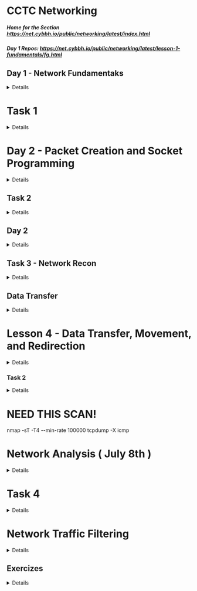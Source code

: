 # CCTC Networking
##### Home for the Section https://net.cybbh.io/public/networking/latest/index.html
##### Day 1 Repos: https://net.cybbh.io/public/networking/latest/lesson-1-fundamentals/fg.html
## Day 1 - Network Fundamentaks
<details>
    ssh student@10.50.37.90 -X
	tmerminator
#### JOHA-M-005

#### Basics
#####
    
    bits -> 0 / 1, on or off
    byte -> 8 bits -> 0 -> 255

#### Base n formats
    Base 2 (Binary) -> 0 - 1 
    Base 10 (Decimal) -> 0 - 9
    Base 16 (Hexidecimal) -> 0 - F  

### OSI Model Brief Overview
<details>
    
    7 -> Application
        Use Transport Layer, build off of Transport Layer
    6 -> Presenetation
        Use Transport Layer, build off of Transport Layer
    5 -> Session:
        Use Transport Layer, build off of Transport Layer
    4 -> Transport:
        Handling Data, TCP handshake, UDP 
    3 -> Network:
        Tying networks together
    2 -> Data Link: 
        Modem, physical to logical, arp and vlan info such as trunking, how info gets from one device to another
    1 -> Physical
</details>
### Important Standards
    Organizations such as IANA, IETF, IEEE, set standards that should be used universally
    RFCs give write ups on the standards, to look at the source, look at the RFC

### OSI Indepth Overview
#### Layer 1: Physical Layer
    Hardwork layer, Encoding, Data transmisision and Physical Network Design
#### Layer 2: Data Link (Has 2 Layers)
##### 1) MAC (Meda Access Control)
    MAC Address
##### 2) LLC (Logical Link Control)
    Manages communications between devices
##### Ethernet Header
    Dest MAC | Source MAC | Ethertype
    6 Bytes  | 6 Bytes    | 2 Bytes
                            Ether Types:
                                0x0800 IPv4
                                0x0806 ARP
                                0x86DD IPv6
                                0x8100 Vlan Tag
    VLAN: Creates a virtual LAN using the ethernet header

    On a local network, all that is required is an ARP Header to route packets 
    
![image](https://github.com/HassettJM2002/Network-Fundamentals/assets/134302854/74ece6fd-ceda-48b6-8fe7-9df4dffca261)
    Byte offset, use the Offset Size, then add the 0 1 2 3

#### Layer 3: Network
##### IPv4
    Most common protocols are
        IPv4
        IPv6
    Headers for IPv4
![image](https://github.com/HassettJM2002/Network-Fundamentals/assets/134302854/f6790ed4-db2f-48c9-a1f3-71a8afc75fd3)

    Bit Shift, depends on where you start in the bit, 1 will not always be 1
    - Fragmentation: If there packets are too big, it will fragment
        The first will have an offset of 0 with more fragement turned on
        the last one will have an offset of X with more fragment turned off
![image](https://github.com/HassettJM2002/Network-Fundamentals/assets/134302854/7aaa29dd-ed90-438e-ae5a-5cb7a569409b)
##### IPv6
    Used to address the problem of running out of ip addresses
    Used to secure it more, will stop packet injection
![image](https://github.com/HassettJM2002/Network-Fundamentals/assets/134302854/b747840a-dfac-45ec-a47d-a1d17cea2821)
##### IPv4 vs IPv6
![image](https://github.com/HassettJM2002/Network-Fundamentals/assets/134302854/73f9500a-1066-4d79-9c87-358839740270)

###### Fingerprinting
    Different Vendors have different TTLs which can be used to tell what OS is being used
        Linux                     64
        Google's Cust Linux       64
        FreeBSD                   64
        Windows XP                128
        Win 7                     128
        Cisco Router              255

##### ICMP
    Pings are only two types of icmp ping    
##### **Zero Config**
    Plug in device and allow to communicte with it
        IPv4
            APIPA, RFC 3927
        IPv6
            SLAAC, RFC 4862


#### Layer 4: Transport
##### TCP
    Reliable, three way handshake, expected to be connected to certain ports which refer to applications
    SYN -> SYN/ACK -> ACK
![image](https://github.com/HassettJM2002/Network-Fundamentals/assets/134302854/678dff3b-d767-40ee-a9c3-29d56c25d3fa)
![image](https://github.com/HassettJM2002/Network-Fundamentals/assets/134302854/360de4e0-ceb6-421c-8407-51dca75a0442)
#####
    Active -> the recviever is sending packets
    Passive -> Not getting any packets back
##### UDP
        No three way handshake, doesn't care if some things are lost
        Designed to get information to the otherside very quickly
![image](https://github.com/HassettJM2002/Network-Fundamentals/assets/134302854/eb0ed1fe-4ed3-44eb-9062-bc8e8520ed45)

#### Layer 5: Session
    SOCKs, itneract with the middle man, aka a proxy
    NetVIOS
    PPTP/L2TP
    RPC
##### SOCKS 4/5 (TCP 1080)
##### PPTP (TCP 1723)
##### L2TP (TCP 1701)
    Tunneling, encapsulates it in another protocol
##### SMB/CIFS (TCP 139/445 and UDP 137/138)
    Share Data
##### RPC (Any Port)
    RPC is a request response prootocol to get information on the network

#### Layer 6: Presentation
    Responsilbe for tranlating and formating data
    as well as Encoding, Encryption, and Compression
    - Symmetric Encryption
        Both have the same code
    - Assymetric Encryption
        Different info, tied back and used to decrypt
#### Layer 7: Application
    
##### FTP (TCP 20/21)
    - FTP : file transfer protocol used to transfer files, client server premise
    - Servers are sockets
###### FTP Active
    Server is sending packet to user via port 20
###### FTP Passive
    FTP server waits, will send packet to port that opened by server, access port and will respond with data, its like a double request

#### SSH (TCP 22)
    Assymetric PKI for key exchange
    Symmetric for session
    User authentication
    Data Stream channeling

    SSH <username>@<ip address>
    
    1) Sends TCP connetion to IP after 3 way handshake
    2) Then must authenticate with username and password, will try to login as the current user if none is specified
    3) Key Exchange, will store key in ssh hosts, will store it to keep secure

    - Not limited to one data stream
##### SSH Arhictecure
    Server
    Client
    Session
    Keys
        User Key 
        Host Key
        Session Key
    Key Generator
#### Telnet (TCP 23)
    PLain Text
#### SMTP (TCP 25)
#### TACAS (TCP 49)
    Transfer user name passwords and configartions
#### HTTP/s (TCP 80/443)
    Get web request to get reqeuest
#### Other COmmon Application Layer Protocols 
    POP (TCP 110)
    IMAP (TCP 143)
    RDP (TCP 3389)
    DNS (Query/Response TCP/UDP 53)
    DHCP (UDP 67/68)
    TFTP (UDP 69)
    NTP (UDP 123)
    SNMP (UDP 161/162)

### Other Networking Stuff
##### Network Traffic Sniffing
    Being able to capture packets on the network
##### Capture Library
    Libpcacp, WinPcap, NPCAP make traffic captures possible
    Wireshark can also be used
    Libpcap is installed on most flavours of linux

    How it works
    NIC -> wifi adapter, pulling data off wireless, data is sent to kernel, if its not to you, it would usually drop it, 
    but in promiscus mode, it will accept everything
    Normally it will remove through layers, but in prosicus mode, will forward as is, raw, sends it to current user space
#### Wireshark, TCPDUMP, and DPFS
##### Wireshark
    Protocol Hieracrchy
        Shows protocols and layers of the osi model
    Conversations / Endpoints
        Shows conversations 
            or
        the the endpoints of the conversations
    Pref:
        Prot -> TCP -> Relative Seq #

    Wireshark is not very efficient
##### TCPDUMP
###### to find where tcpdump is located
    which tcpdump
###### Example of how to use tcpdump
    Read from interface
        sudo tcpdump -i ens3 not port22
    Verbose read
        sudo tcpdump -i ens3 not port 22 -vv
    Read data
        sudo tcpdump -i ens3 not port 22 -nvv
    tcpdump -D
        Lists all availbe itnerfaces to capture on
##### TCP dump if not set it will set it to default
    Write to pcap file: tcpdump -w <>.pcap
    To read the file: tcpdump -r <>.pcap
#### Can use all the commands used in BASH
    grep, wc -l, etc
#### Berkely Packet FIlters (BPF)
    tcpdump {A} [B:C] {D} {E} {F} {G}

    A = Protocol (ether | arp | ip | ip6 | icmp | tcp | udp)
    B = Header Byte offset
    C = optional: Byte Length. Can be 1, 2 or 4 (default 1)
    D = optional: Bitwise mask (&)
    E = Operator (= | == | > | < | <= | >= | != | () | << | >>)
    F = Result of Expresion
    G = optional: Logical Operator (&& ||) to bridge expressions

    Example: --> find packets with IPv4, looks for packets without dest port 22 and 23
    tcpdump 'ether[12:2] = 0x0800 && (tcp[2:2] != 22 && tcp[2:2] != 23)'

    tcpdump -r something.pcacp 'tcp[13] = 0x10' -> only ones with that set : most exclusive
    tcpdump -r something.pccap 'tcp[13] & 0x10 = 0x10' -> will only look at that bit : most inclusive

    tcpdump -r something.pcap 'i[1] & 0xFC = 4'
##### Cheat sheet for BPF -> https://miro.com/app/board/o9J_klSqCSY=/?share_link_id=16133753693 
##### Layer 2 Switching Technologies / switch Operation
    Fast Forward -> only looks at dest mac
    frag free -> first 64 bytes
    store and fwd -> entire frame and fcs
###### Cam Table
    stores information of MAC addresses on available ports
    Not vlans, broadcast to everything
    With vlan, will only broadcast it to ports with associated vlan tag
###### IEEE 802.1AD "Q and Q"
    Double tag, can send stuff to one vlan and another vlan
###### STP (Spanning Tree Protocol)
    Dynamic way to open and close links as we need them
    Root Bridge -> who has access to the router, least amount of hops
    Once elected does this process
    2. Identify the Root ports on non-root bridge
    3. Identify the Designated port for each segment
    4. Set alternate ports to blocking state
###### Layer 2 Dis Cover Protocol
1. Way for switches to talk to eachother
   - CIsco Disc Prot
     - Foundary Dic Prot
        Link Layer Disc Prot
###### VTP (VLAN Trunking Protocol)
    VTP server with the revision takes over the domain and puts out vtp information
###### Port Security
    Modes
        Shutdown -> shut off
        Restrict -> restrict to port
        Protect -> allow but log
    We can assign mac address to a port
    If port security is broken
        will do either one of the three options
##### Layer 3 Routing Technologies
###### Routing
    routing tables have networks associating to ports
        network address and CIDR
        X.X.X.X / Y
 ![image](https://github.com/HassettJM2002/Network-Fundamentals/assets/134302854/63a3c26f-3b19-45dd-a501-c948533fe481)
##### Lookup Proc
![image](https://github.com/HassettJM2002/Network-Fundamentals/assets/134302854/2a2bdf28-3d35-4b1c-9215-310994a1f15d)
##### Routed vs Routing
1. IP prefix filtering
2. BGP hijacking detection
    - Tracking the change in TTL of incoming packets
    - Increased Round Trip Time (RTT) which increases latency
    - Monitoring misdirected traffic (change in AS path from tools like Looking Glass)
3. BGPSec
</details>

# Task 1
<details>

### ARP
    1. eth.src send ff...ff
    2. eth.src = 00:1d:09:f0:92:ab
    3. eth.src = 00:1a:6b:6c:0c:cc
    4. Mitm -> the ip address is at this mac address, looks very suspicious because 2 ips have the same mac, fa:16:3e:35:21:5a
### RARP filter on eth.type eq 08035
    1. RARP protocol -> 0x8035, request opcode 3
    2. RARP response opcode 4
    3. Resolved RARP, look for the target IP or the info pain
### Grat ARP (filter on arp)
    1. MAC of mach sending grad arp for ip
### CDP (filter on cdp)
    1. Look at the software version or the details pain ot get information about the version
### LLDP ( filter on lldp )
    1. Go indo Link Layer Disc Prot and look for system name
### STP
    1. Root Bridge Priority look in root idenitifier, the root birdge will have a priority of 0
    2. Look for the root bridge system to get the system that is the root bridge
### VTP
    1. vtp look in management domain, is cisco
    2. Look for revision number, pick the highest and thats the latest, 11
    3. look for vlan information and count how many are being advertised, 22
### VLAN 
    1. I pity the foom, ip.addr eq 11.22.33.44 and vlan, follow th esteam
    2. Look at the vlan id for the message
### VLAN Hopping 2
    1. Filter on VLAN, look for double tagging, the second tag is going to be the one getting attacked, 250
    2. look at the hex dump and the data being send, Wouldn't you like too be a Pepper Too!
### ICMP
    1. OS based of TTL, Prob linux ttl 64
    2. Look at the dat between each ip and icmp, look at hex dump and the daya, Exsqueeze me?
    3. Traceroute, look fhr the incrementing ttls
### Fragmented
    1. look at the IP, id feild take the decimal number 46544 
    2. look at frag offset, look at the 2nd byte and turn that to decimal to find the offset
    3. Windows -> find how payloads are differentiated to find operating system, has abcdefg
### ICMPv6
    1. 128 icmpv6 request
    2. 129 icmpv6 reply
    3. 134 for router advertisement
    4. Link layter address is inside ICMPv6 under link-layer address, fa:16:3e:35:21:5a
    5. Prefix under prefix info and look for the prefix
### HSRP 
    1. virtual address under hot standy b router protocol, look for the virtual ip address, 192.168.0.1
    2. the multicast addressed used 224.0.0.2, under ip prot, with hsrp
    3. Look for active, then there is a coup, so whatevr is before that 192.168.0.30
    4. look for the ctive one after the coup, it was on standby and become active after being advertise then shows hello and state active
### VRRP
    1. look for the destination and if its the multicast address, 224.0.0.018
    2. Look for virt router, under the IP address and it will be that ip address.
    3. how many are communicating via vrrp, go to endpoints, filter on display and find how mnany are using them
### RIP
    1. count how many there are
    2. Look at the ip address family, possibly, but loom at the ip address it is advertising and there are two different ones
    3. what transport layer, look at laye r4 and see what the port and if udp or tcp
### EIGRPv4
    1. EIGRP is based on the IP version, for find EGRIPv4 look for eigrp and ipv4, the intern route 192.168.4.0 / 24 is the one being advertied
    2. What is the IP protocol number used for EIGRP? look in IP, look for protocol, 88 is the number for it
    3. What multicast address is used to send EIGRPv4 updates?, the multicast address is 224.0.0.10
### EIGRPv6
    1. Find what net is being adverted, look at the EIGRP and internal router, its the destination
    2. What multicast address is used to send EIGRPv6 updates?, find the destination to where its senindg, ff02:a
    3. find the autonomous sytem, it is 100
### OSPF
    1. What is the IP protocol number used for OSPF? -> filter ospf, look in ip section and protoc, 89
    2. Designated router is in OSPF Hello Packets in the shortest path, 192.168.170.8
    3. look for the destination, the muilticast
### BGP
    1. look for update messages, and then look for network layer reachaivblitity, find the ips with cdrs and you get 3
    2. 10.0.0.0, 172.16.0.0, 192.168.4.0 -> just like the question above.
    3. Find the AS of peer in, look for path attributes and aggregator and find look for the originiator
    4. TCP 179 is used by BGP
## Task 2
### SMB
    1. SMB, tcp port 445
    2. file opened using smb, look for path: and then a file or file name, putty.exe
### DHCp
    1. DHCP server, look at the source and look for the DHCP server ID and look for the ID, 192.168.0.1
    2. offered ip addrss -> 192.168.0.10 look for clinet ip address to find the one that is being offered, look for the dchp offered packet as well
    3. DHCP Lease time -> in the ack or offer find the dhcp lease time: 3600
    
### DNS
    1. DNS a recordm look for a HOST (A) record for a domaiinm with .com -> microsoft.com
    2. (AAAA) dns record, wikipedia.org
    3. (MX) mail record find, hotmail.com
    4. (AXFR) zone transfer filter dns and tcp
### FTP
    1. User -> student10/password10 -> port 21
    2. follow tcp stream and find the retr DO_NOT_LOOK.txtr
    3. find ftp-data  and then find the syn syn ack -> 
    4. Look for 10.0.0.105 -> (X.X.X.X (t*256+z))
### HTTP
    1. follow the http objects and find the hostname
    2. look at http traffic and find the moved temporarily one and thats the answer
    3. 
### IMAP
    1.
    2. look at request and fetch:[x:number of files fetched]
</details>

# Day 2 - Packet Creation and Socket Programming
<details>
    
#### Socket Types
    Stram Sockets - TCP
    Datagram Sockets - UDP
    Raw Sockets - IPv4,IPv6, custom create your own packet
#### User Space bs Kernel Space Socket
1. User Spack Sockets
2.     Stream
3.     datagram
4. Kernel Space Sockets
5.     raw
#### Socket Creation and Priv Level
##### User space
    Most common, do actions on behalf of other user applications
##### Kernel Space Sockets
    Attempts to access hardware directly on behalf of user app to preven encaps/decaps or create 
    packets from scratch, needs to be elevated
##### Usr Space apps/sockets
    1.  TCP dump / wireshark to read file
    2. nmap no switch
    3. netcat to connect to listner
    4. netcate to create listner above 1024
    5. /dev/tcp /dev/udp to transmit data
##### Kernel Space 

### Python Terms
    Libraries - not installed with python, imported, imports modules
        modules - funcs, excepts, contstants, objects, types
### Network Programming with pyth 3
    import socket 
##### Socket.socket function
    socket.socket([*family*[,*type*[*proto*]]])
    family constants should be: AF_INET (default), AF_INET6, AF_UNIX
    type constants should be: SOCK_STREAM (default), SOCK_DGRAM, SOCK_RAW
    proto constants should be: 0 (default), IPPROTO_RAW
##### Librries
Socket
https://docs.python.org/3/library/socket.html
Struct
https://docs.python.org/3/library/struct.html
Sys
https://docs.python.org/3/library/sys.html

#### Demo Create Socket
##### Stream ( TCP ) ( socket.sh ) ( to recieve message: echo "message" | nc -lp 34567 )
```python
#!/bin/python3

import socket
# socketcan be used by creating socket.socket()
s = socket.socket(socket.AF_INET, socket.SOCK_STREAM)

ipaddr = '127.0.0.1'
port = 54321

s.connect((ipaddr, port))

# to send a string as a bytes-like object, add the prefix b to string. \n is ued to go to the next line (eg hit enter)

s.send(b'Hello\n')

# it is recommended to the buffersize used recv is power of 2 and not very large number of bits

response, conn = s.recvfrom(1024)

# In order to recieve a message, that is sedn as bytes like object you must decode into utf-8 ( default)
print(response,decode())

s.close()
```
##### DGRAM ( UDP ) ( dgramex.py )
```python 
#!/bin/python3

import socket
s = socket.socket(socket.AF_INET, socket.SOCK_DGRAM)

ipaddr = '127.0.0.1'
port = 54321

# send string as bytes like object add the prefix b to string. \n is
# to go to the  next line

s.sendto(b'Hello\n', (ipaddr,port))

#recommended buffersize used wtih recvfrom is a power of 2 and not large
response, conn = s.recvfrom(1024)

#decode defaults utf-8
print(response.decode())
```
##### Raw IPv4 Sockets
    Raw Sockets need IP header and nexc headers
    guidance from the rfc, look at rfc 791 for IPv4
 ##### Raw Socket Use Case
     Testing Specific defense mechanisms
     Avoid them
     Obfuscatea
     Create packet with chosne data in header fields
### Creating Raw Packet ( raw_packet.py )

```python
# For building the socket
import socket

# For system level commands
import sys

# Build a packet, for establishthing the packet structure. THis allows dire
ct acces to the methods
# and functions of the struct module
# alt another way to import
from struct import * 

# Create Raw Socket
try:
    s = socket.socket(socket.AF_INET, socket.SOCK_RAW, socket.IPROTO_RAW)
except socket.error as msg:
    print(msg)
    sys.exit()

packet = ''

src_ip = "10.1.0.2"
dst_ip = "10.3.0.2"

# Lets add the IPv4 Header Info

ip_ver_ihl = 69 # This is putting the decimal converstations of 0x45 for ve
rsion and Internet Header Lenght
ip_tos = 0      # This combvines dscp and ecn fields
ip_len = 0      # The kernel will fill in the actual length of the packet
ip_id = 12345   # This sets the IP idenfication forthe packet
ip_frag = 0     # This sets fragmentation to off
ip_ttl = 64     # This determines the TTl of the packet when leaving the ma
chine
ip_proto = 16   # This sets the IP protocol to CHAOS (16) if this was 6 TCP
 and 17 UDP additonal headers would be required
ip_check = 0    # The kernel will fill in the checksum for the packet
ip_srcadd = socket.inet_aton(src_ip) # inet_aton(string) will convert an IP
 address to a 32 bit binary number
ip_dstadd = socket.inet_aton(dst_ip) # same thing

# combvine into one
# "!" big endian, B = Byte H= 2 Bytes 4s = 4 Bytes
ip_header = pack('!BBHHHBBH4s4s' , ip_ver_ihl, ip_tos, ip_len, ip_id, ip_fr
ag, ip_ttl, ip_proto, ip_check, ip_srcadd, ip_dstadd)

message = b'This is a message!'
packet = ip_header + message

# Send the packet
s.sendto(packet, (dst_ip, 0))
student@internet-host-student-4:~$ sudo python3

```
#### Raw TCP Packet ( raw_tcp.py )

```python
# For building the socket
import socket

# For system level commands
import sys

# for doing an array in the TCP checksum
import array

# Build a packet, for establishthing the packet structure. THis allows direct acces to the methods
# and functions of the struct module
# alt another way to import
from struct import * 

# Create Raw Socket
try:
    s = socket.socket(socket.AF_INET, socket.SOCK_RAW, socket.IPPROTO_RAW)
except socket.error as msg:
    print(msg)
    sys.exit()

packet = ''

src_ip = "10.1.0.2"
dst_ip = "10.3.0.2"

# Lets add the IPv4 Header Info

ip_ver_ihl = 69 # This is putting the decimal converstations of 0x45 for version and Internet Header Lenght
ip_tos = 0      # This combvines dscp and ecn fields
ip_len = 0      # The kernel will fill in the actual length of the packet
ip_id = 12345   # This sets the IP idenfication forthe packet
ip_frag = 0     # This sets fragmentation to off
ip_ttl = 64     # This determines the TTl of the packet when leaving the machine
ip_proto = 6   # This sets the IP protocol to CHAOS (16) if this was 6 TCP and 17 UDP additonal headers would be required
ip_check = 0    # The kernel will fill in the checksum for the packet
ip_srcadd = socket.inet_aton(src_ip) # inet_aton(string) will convert an IP address to a 32 bit binary number
ip_dstadd = socket.inet_aton(dst_ip) # same thing

# combvine into one
# "!" big endian, B = Byte H= 2 Bytes 4s = 4 Bytes
ip_header = pack('!BBHHHBBH4s4s' , ip_ver_ihl, ip_tos, ip_len, ip_id, ip_frag, ip_ttl, ip_proto, ip_check, ip_srcadd, ip_dstadd)

# TCP Header Fields
tcp_src = 54321     # Souce Port
tcp_dst = 7777      # Dest Port
tcp_seq = 454       # Sequence Number 
tcp_ack_seq = 0     # TCP ack sequence number
tcp_data_off = 5    # Data offset specifying the size of the tcp header * 4 which is 20
tcp_reserve = 0     # The 3 reserve bits +ns flag in reserve field
tcp_flags = 0       # TCP flags field before the bits are turned on
tcp_win = 65535     # Max allowd win size, reordered to network order
tcp_chk = 0         # TCP checksum which will be calculated later on
tcp_urg_ptr = 0     # Urgent Pointer only if URG flag is set

# consolidate the left shifted 4 bit TCP offset and the reserved field
tcp_off_res = (tcp_data_off << 4 ) + tcp_reserve

# TCp flags bit starting from right to left
tcp_fin = 0     # finished
tcp_syn = 1     # synchronization
tcp_rst = 0     # reset
tcp_psh = 0     # Push
tcp_ack = 0     # ack
tcp_urg = 0     # Urgent
tcp_ece = 0     # explicit congestion notifcation echo
tcp_cwr = 0     # Congestion Window Reduced

# Combine the tcp flags be lfet shiftin gthe bit locations and adding the bits together
tcp_flags = tcp_fin + (tcp_syn << 1) + (tcp_rst << 2) + (tcp_psh << 3) + (tcp_ack << 4) + (tcp_urg << 5) + (tcp_ece << 6) + (tcp_cwr << 7)

# This ! in the pack format string means network order
tcp_hdr = pack('!HHLLBBHHH', tcp_src, tcp_dst, tcp_seq, tcp_ack_seq, tcp_off_res, tcp_flags, tcp_win, tcp_chk, tcp_urg_ptr)
#B = 1 Bytem H = 2 Bytes, L = 4 Bytes (int)

user_data = b'Hello! Is this Hidden?'

# Pseudo Header Fields
src_address = socket.inet_aton(src_ip)
dst_address = socket.inet_aton(dst_ip)
reserved = 0
protocol = socket.IPPROTO_TCP
tcp_length = len(tcp_hdr) + len(user_data)

# Pack the psuedo header and comvine with user data 
ps_hdr = pack('!4s4sBBH', src_address, dst_address, reserved, protocol, tcp_length)
ps_hdr = ps_hdr + tcp_hdr + user_data

def checksum(data):
    if len(data) %2 != 0:
        data += b'\0'
    res = sum(array.array("H", data))
    res = (res >> 16) + (res & 0xffff)
    res += res >> 16
    return (~res) & 0xffff

tcp_chk = checksum(ps_hdr)

# Pack the TCP Header to fill in the correct checksum - remember checksum is NOt in network byte order
tcp_hdr = pack('!HHLLBBH', tcp_src, tcp_dst, tcp_seq, tcp_ack_seq, tcp_off_res, tcp_flags, tcp_win) + pack('H', tcp_chk) + pack('!H', tcp_urg_ptr)

# Combine all of the headers and the user data
packet = ip_header + tcp_hdr + user_data


# Send the packet
s.sendto(packet, (dst_ip, 0))

```
#### Encoding and Decoding       
    Encoding -> convert them to cipher
    decode -> revserse convesation process
    Common schemes UTF-8, Base64, Hex
</details>

## Task 2
<details>

### Socket Creatio0n and Packet Manipulation
    1. Address Families
        1. socket.AF_UNIX
        2. socket.AF_INET
        3. socket.AF_INET6
    2. Connections
        1. socket.connect()
        2. socket.close()
    3. Header Preparation
        1. m
    
</details>

## Day 2
<details>

#### Reconnaissance

#### Over Arching Concepts

##### Passive Reconaisance
	Gathering info without direct interation
	
	command 'whois <domain>'
	command example: 'whois google.com'
	
	command 'dig @<dnsserver> <A/AXFR/MX> <domain>'
	command 'dig <domain>' -> will give information about the ip address, info about type of service, ips
	
	command example: 'dig google.com'
	command example: 'dig @ns1.google.com AXFR google.com'
	command example: 'dig @<dns> A/AAAA/MX/SOA/TXT google.com
	
	Practice Example to Use for Dig
	dig @nsztml.digi.ninka AXFR zonetransfer.me
	
##### Ways to Do stuff
	wayback machine, take snapshot of website and the stuff about the website, whats changed
	
	Google Searches
		Subdomains
			In google search: site:<domain> <command>
			Examples:
				site:ccboe.net intext."@ccboe.net" -> look if you can write emails to them
				site:google.com filetype:pdf "policy" "password"	
	Google Dorking "Cheat Sheet"

##### SHODAN
	Database, crawls web, find publicly avilable hosts that are vulnerable
##### whatsmyname.app
	social engineering tool

#### Network Scanning
	Strategies
		-Remote to local, local to remote, local to local, remote to remote

	Approach
		Aim
			wide range scan
			target scan
		Method
			 Single Source Scan
			 Distributed Scan
	Types of Scanning
		-Broadcast / Ping Sweep
		-SCANS
			ARP, SYN, Full connect, Fin, XmAS, UDP, idle (zombie)
			ACK/Win Scan
			RPC, FTP, decoy, OS fingerprint, version, Protocol Ping, Disovery Probes

```
#!/bin/bash
echo "Enter network address (e.g. 192.168.0): "
read net
echo "Enter starting host range (e.g. 1): "
read start
echo "Enter ending host range (e.g. 254): "
read end
echo "Enter ports space-delimited (e.g. 21-23 80): "
read ports
for ((i=$start; $i<=$end; i++))
do
    nc -nvzw1 $net.$i $ports 2>&1 | grep -E 'succ|open'
done
# (-v) running verbosely (-v on Linux, -vv on Windows),
# (-n) not resolving names. numeric only IP(no D.S)
# (-z) without sending any data. zero-I/O mode(used for scanning)
#(-w1) waiting no more than 1second for a connection to occur
# (2>&1) redirect STDERR to STDOUT. Results of scan are errors and need to redirect to output to grep
# (-E) Interpret PATTERN as an extended regular expression
# ( | grep open) for Debian to display only open connections
# ( | grep succeeded) for Ubuntu to display only the open connections
```

10.50 -> environment is a floating IP address, public IP address, hosts that need to communicate with a lot of other hosts
have the ip address

### Scanning Script Examples
	Example 1
		Enter network address (e.g. 192.168.0): 
		10.50.30
		Enter starting host range (e.g. 1): 
		212
		Enter ending host range (e.g. 254): 
		212
		Enter ports space-delimited (e.g. 21-23 80): 
		21-23 80
		(UNKNOWN) [10.50.30.212] 22 (ssh) open
		(UNKNOWN) [10.50.30.212] 21 (ftp) open
		(UNKNOWN) [10.50.30.212] 80 (http) open
		student@internet-host-student-4:~$ nc 10.50.30.212 21
		220 ProFTPD Server (Debian) [::ffff:10.0.0.101]
		student@internet-host-student-4:~$ nc 10.50.30.212 23
		(UNKNOWN) [10.50.30.212] 23 (telnet) : Connection refused
		student@internet-host-student-4:~$ nc 10.50.30.212 80
		GET /
		<html>
		<a href="./web.png">web.png</a>
		</html>
	Example2
		student@internet-host-student-4:~$ ./scan.sh 
		Enter network address (e.g. 192.168.0): 
		10.50.30
		Enter starting host range (e.g. 1): 
		212
		Enter ending host range (e.g. 254): 
		212
		Enter ports space-delimited (e.g. 21-23 80): 
		1-1023
		(UNKNOWN) [10.50.30.212] 443 (https) open
		(UNKNOWN) [10.50.30.212] 80 (http) open
		(UNKNOWN) [10.50.30.212] 25 (smtp) open
		(UNKNOWN) [10.50.30.212] 22 (ssh) open
		(UNKNOWN) [10.50.30.212] 21 (ftp) open
		student@internet-host-student-4:~$ nc 10.50.30.212 25
		SSH-2.0-OpenSSH_7.9p1 Debian-10+deb10u2
		^C
		student@internet-host-student-4:~$ nc 10.50.30.212 443

		As you are starting to notice, not all ports are hosting the services they would normally.

#### nmap -A -T4
	nmap -A -T4 --min-rate 10000 -vvvv 10.50.30.212,<ip> -p <port,port2,port-range> -> be default scans the top 1000 most commonly used ports
	
#### FTP Server
		wget -r ftp://10.50.30.212
			-r -> recuruse
			command downloads to host
			cant connect to the private ip adrress on the inside
			
		--2023-07-12 14:09:43--  ftp://10.50.30.212/
			   => ‘10.50.30.212/.listing’
		Connecting to 10.50.30.212:21... connected.
		Logging in as anonymous ... Logged in!
		==> SYST ... done.    ==> PWD ... done.
		==> TYPE I ... done.  ==> CWD not needed.
		
#### Web sever
		wget -r 10.50.30.212
		student@internet-host-student-4:~$ ls 
		10.50.30.212
		ls 10.50.30.212/
		index.html  web.png
		student@internet-host-student-4:~$ cat 10.50.30.212/index.html 
		<html>
		<a href="./web.png">web.png</a>
		</html>
		student@internet-host-student-4:~$ eom 10.50.30.212/web.png 

	 Web Server Altnate Port
		wget -r ftp://10.50.30.212:<PORT>

#### SSH
	ssh bob@10.50.30.212 -p 25
	important commands for network related info
		ip addr
			command gives info on the port and address
		ip neigh 
			arp information
		ip route
			default gateway
			routing information
		ss -ntulp
			replaces netstat
	Random Important commands
		sudo -l : lists what you can sudo
	ls /usr/share/ctcc
	Important Files
		/etc/services
		/etc/hosts -> dns host records
	
	Important commands
		hostname
		hostname -f (FQDN) tells the domain that the current user is in
	
	To Capture All Packets
		Promiscious mode
	
	Dont Worry About Saving the Network maps
	
		
</details>

## Task 3 - Network Recon
<details>

### Enumeration

	from internet-host
 		ssh vyos@172.16.120.1
   		dig TXT networking-ctfd-1.server.vta
     			FLAG: cmVhZHlfc2V0X3NjYW4= -> Ready Set Scan

  	from vyos 172.16.120.1
   		Hostname: RED-SCR
 
</details>

## Data Transfer
<details>

### Data Tranfering Protocols
	1. TFTP
    	2. FTP
     	   -Active
       	   -Passive
	3. SFTP
	4. SCP

#### TFTP
 	Trivial
  	UDP port 69
   	Desc: small and simple, no terminal comms, 
    	Encrpy: insecure, used often for tech such as BOOTP and PXE
#### FTP
	File Tranfer
 	TCP Port 20/21
  	Encryp: none, insecure
   	Interactive Terminal

 	Active vs Passsive FTP
  		Pizza Deliverd vs Picking Up Pizza
##### 	Active FTP (Pizza Delivered)
	Client comms with sever, I want this file
 	Server from port 20, send traffic to random high port on client
  	If firewall is in place, cant get delivered

##### 	Passive FTP (Pizza Pickup)
	I want file
 	on random high port, client picks up from port, go get file
  	
#### SFTP
	SSH FTP
 	TCP Port 22
  	Encrypted
   	Symmetric and asymmetric encryption, functions like ftp but only goes over port 22
    	FTP over SSH
     	Interactive terminal

### FTPS
	FTP Secure
 	Adds SSL/TLS to ftp
  	TCP Port 443
   	Aithneticaion wi username / password
    	Interactive terminal access
     	Implicit: Connection Encrypted at all times
     		Port 999 Control
      		Port 989 Data
       	Explicit Port 21, specifcy secure or insecure connection

#### FTP Demo
	ftp 10.0.0.33
 	Anonyomous
	ftp <ip>
 	commands
  		help
    		lcd / -> local dir is / on local computer
      		get <file> : get file from the ftp server
		put <file> : put file on the ftp sercer

#### SCP
	Secure Copy Protocol
 	TCP port 22
  	Syymetric and asymmetric encryption, non interactive, auth through sign in

    	Syntax:
     		scp [-r "recurse"] [-P <port>] <source> <destination> 
	Example:
 		scp <local/file> <ip:dest> : local
   		scp <ip:dest> <local/file> : dest
	
	3 Way SCP
 	scp -3 <source> <dest> : for three way if someone doesnt have auth to another

##### Demo
	IHOST: talk with both
 	Toby-Host: cant talk w claire
  	Claire-Host: cant talk w toby

 	From Host to Remote
   	Ihost> scp test.txt toby@toby-host: ": is home dir to user"
    	Ihost> scp test.txt toby@toby-host:files/ ":files/dir"
     	Ihost> scp test.txt toby@toby-host:/opt "abs path"
      	Ihost> scp -P 2222 test.txt claire@claire-host:files/ ":, home dir"
       	Ihost> scp -r -P 2222 /etc/ssh claire@claire-host:sshconfigs 

 	From Remote to Host
  	Ihost> scp toby@toby-host:.bash_profile . "dest of . put is in our home dir"

    	From Remote to Remote (not auth) 3 way
     	Ihost> scp -3 -r claire@claire-host:/etc/ssh toby@toby-host:sshconfigs/

#### SCP (Tunnel)
		ssh student@172.16.82.106 -L 1111:localhost:22 -NT
 		scp -P 1111 student@localhost:secretstuff.txt /home/student

	Upload a file to a remote directory from a local directory

		scp -P 1111 secretstuff.txt student@localhost:/home/student


#### NC
	Used for banner grapping, port scanning
 	altnerate uses, chat server

###### Two Way listner
   	nc can function as a client or a server,
    	Need to have listner first

     	john> nc -lp 2222

       	student> nc <johnip> 2222

 	Can have convo to each host

###### Send contents of a file
	nc <remoteip> <port> < file
 	nc -l -p 2222 > file 
###### Edite File no perm to
	sudo vim -> allow to do anything, can also run commands
 	EDITOR=/usr/bin/vim
  	sudoedit 
	nc -lp 2222 -e /bin/bash gives shell

 	sudo vim
  	nc -lp 2222 -e /bin/bash

   	nc <ip> <port>
    	priv escalation
#### Netcat relay (2 dist ends than talk, middle can)
	two types of pipes, named and unamed
	named pip used for unrelated process, to share data

 	mknod mypipe p -> make named pipe
  	mcfifo my pipe -> make named pipe
   	ls -l -> see file that is my pipe, file pipe and shows its a pipe

 	All needs is client and listner on either side
     	nc -lp 3333 0<mypipe | nc -lp 3334 1>mypipe

      	one side
       	nc 10.10.0.40 3333

 	other side
  	nc 10.10.0.40 3334 
####  File Tranfer via /DEV/TCP
	/dev/tcp/<ip>/<port>
	
### Task

#### Relay 1

<details>

	T1: Int-Host : 10.10.0.40 outside ip
 		Relay
   			nc -lvvp 1234 0<relay1 | nc -lvvp 1234 1>relay1 # make netcat relay listnening on the port 1234 specified
		Get file from T2 to Host
  			nc -lp 5555 > 1steg.jp
     			steghide extract -sf 1steg.jp
  			cat phrase1.txt | md5sum
  	
  	T2: Relay : 172.16.40.10 : Blue-Int-Dmz-Host-4 
		Relay  		
     			T1: ssh into 172.16.40.10
	    		nc -lp 1234 >1steg.jpg
      		Get file to Host
			nc -lp 10.10.0.40 5555 < 1steg.jpg
   		
 	T3: 172.16.82.115 : BLUE_HOST-4
  		No Creds
</details>

</details>

# Lesson 4 - Data Transfer, Movement, and Redirection

<details>

## SSH
![image](https://github.com/HassettJM2002/Network-Fundamentals/assets/134302854/5390a5c2-52f9-4c8c-891c-68e1d0b754a2)

 	Secure Shell
  	File Locations
   		cd ~/.ssh -> has known keys and authorizaions
    			authorized_keys -> dont have to enter password
      			known_hosts -> base64 encoded, is the servers that have logged into in the past 
		/etc/ssh
  	Two types of encryption with SSH
   		Initial is Assymetric
     		Shared Session to Encrypt data is symmetric

## Port Forwarding ( Local and Remote )
	Only thing changes, is where the port is opening from 
	
### Local
##### Syntax
 	ssh -p <optional alt port> <user>@<hostname/ip> -L <local-port>:<tgthostname-ip>:<tgt port>
	ssh -L <local,port>:<tgt:hostname-ip>:<tgt port> -p <alt port> <user>@<pivot ip> -NT
##### Local Port Forward Demo

Port Range : 17200 - 17299
 
Opened port is local to the host
Traffic is being forwarded to toby host
Map it, draw opened port, what host:what port is forwarding traffic to
Test Port Forward
Put -NT non interactive to make sure it doesnt get fuckkeddd up

###### Demo 1 -> Traffic through another
 	ihost> ssh toby@tobyhost -L 17200:127.0.0.1:80   
  	ihost> wget -r 127.0.0.1:17200

###### Demo 2 -> Forward Traffic To John Host
	ihost> ssh toby@toby-host -L 17201:john-host ip:1111
	ihost> ssh -p 17200 john@127.0.0.1
 	Jhost> 
 
	SSH Local Port Forwarding

 
	    Creates a local port (1111) on the local host that forwards to a target machine’s port 80.
	
	ssh student@172.16.82.106 -L 1111:localhost:80 -NT
	
	or
	
	ssh -L 1111:localhost:80 student@172.16.82.106 -NT
	
	SSH Local Port Forwarding Through a Local Port

###### Demo 3
if you reuse port will cause problem

 	ssh john@10.50.23.66 -L 17200:10.0.0.103:80 -NT
 	ssh john@10.50.23.66 -L 172090:10.0.0.103:22 -NT
  	
   	wget -r 17200:1270.0.0.1
   	ssh -p 17200 mike@127.0.0.1

	ssh john@10.50.23.66 -L 17200:127.0.0.1:22 -NT
 	
     
###### Slide Demo
	Internet Host:
	ssh student@172.16.1.15 -L 1111:172.16.40.10:22 -NT
	ssh student@localhost -p 1111 -L 2222:172.16.82.106:80 -NT
#### Web Sevice
Not just use wget, so can use firefox

	firefox localhost:2222
	
	    Creates an additional local port on the local host that forwards to a target machine through the previous channel created.
	
	SSH Dynamic Port Forwarding
	
	    Syntax
	
	ssh -D <port> -p <alt port> <user>@<pivot ip> -NT
	
	    Proxychains default port is 9050
	
	    Creates a dynamic socks4 proxy that interacts alone, or with a previously established remote or local port forward.
	
	    Allows the use of scripts and other userspace programs through the tunnel.
	
	SSH Dynamic Port Forwarding 1-Step
	
	Blue Private Host-1:
	ssh student@172.16.82.106 -D 9050 -NT
	
	proxychains ./scan.sh
	proxychains ssh student@10.10.0.40
	
	SSH Local and Dynamic Practice
	7.1
	SSH Local Port ForwardingSyntaxssh -p <optional alt port> <user>@<pivot ip> -L <local bind port>:<tgt ip>:<tgt port> -NT
	or 
	ssh -L <local bind port>:<tgt ip>:<tgt port> -p <alt port> <user>@<pivot ip> -NT

 
### Remote Port Forwardidng
Who local host is changes, at all times, have to start at port forward
Asks the remote host to open 17299 on john
John will send to that loopback:3443  

	Chost(telnet)> ssh -p 1111 john@john-host -R 17299:1270.0.1:3443 -NT
 	Ihost> ssh -p 17200 john@127.0.0.1
  	Jhost> ssh -p 18299 carlton@127.0.0.1
   	Chost(ssh)>

    	ihost> ssh -p 17200 john@127.0.0.1 -L 17202:127.0.0.1:17299 -NT 
     	ihost> ssh -p 17202 carlton@127.0.0.1
  	
### Dynamic Port Forwarding
It is just for TCP Traffic, no udp or icmp
Must be SSH Port, cannot tunnel on non ssh ports

   	Proxychain defualt port is 9050
	Ihost> ssh -p 17202 carlton@127.0.0.1 -D 9050 -NT
	Ihost> proxychains wget -r jez-host
 				/
	 Ihost> proxychains telnet/ssh
 proxychains./scan.sh -> nmap/wget/ftp
 
 Whatever run through proxychain is coming out of carstlon
 Using Proxychains, can scan hosts, obfuscation
 	
</details>

### Task 2 
<details>

### Task 2

 	5. C
  	6. A. ssh -L 1111:localhost:22 cctc@10.50.1.150 -NT 
   	7. B. ssh cctc@10.50.1.150 -L 1111:localhost:80 -NT 
	8. D
 	9. C
  	10. B
   	11. 
 
</details>

# NEED THIS SCAN!
nmap -sT -T4 --min-rate 100000
tcpdump -X icmp

# Network Analysis ( July 8th )

<details>

## Passive
	Just looking at normal traffic and finding out whats going on
### p0f
	which p0f
 	sudo /etc/p0f/p0f.fp which looks at traffic and analysizes it
  	can find os and what routers are being used
## Network Traffic Baselining
	Snapshot what looks like at a time frame
 	7 days to establish snapshot
	- Networks are dynamic, got ot find baseline to find normalzies
	- Find protocols that are allowed the network

## TCP and Wireshark
### For NMAP SCAN
	sudo tcpdump -r <file> "tcp[13] = 0x02"
	Find IPS 
 		sudo tcpdump -r <file> "tcp[13] = 0x02" | awk '{print $3}' | cut -d. =f1,2,3,4 | sort | uniq -c
   	Find Ports 
    		sudo tcpdump -r <file> "tcp[13] = 0x02" | awk '{print $5}' | cut -d. =f1,2,3,4 | sort | uniq -c
### Network Data Types
	There are different kinds of data
 	Full, Session, Alerts and Logs
## Data Collection Devies
	Sensors in line or passive
## Data Collection	
	TAP capturing, SPAN rotuing switch and software dupliction, can lose packets, MiTM 
## Anomaly Detection
	Indicator of Attack
 		Proactive, find sus activities, find intent
   	Indicator of Compramise
    		Reactive, forensic evidence, info can change
### Indicators
	.exe, NOP sled, sigs, traffic
 	Scans, DMZs, Malware Reinfection
  	Reinfection -> someones probably network
   	Unsual traffic
### Decode
	Data is not always going to be in plain text

 </details>

 # Task 4
  <details> 

	1-3. find ip addresses, find hosts, sudo tcpdump -r attack_analysis1.pcap | awk '{print $3,$5}' | egrep -o "((25[0-5]|2[0-4][0-9]|1[0-9][0-9]|[0-9][0-9]|[0-9])\.){1,3}(25[0-5]|2[0-4][0-9]|1[0-9][0-9]|[0-9][0-9]|[0-9])" | sort -n | uniq

 	4. find transport layer protocols
  		sudo tcpdump -r attack_analysis1.pcap "ip[9] =0x11 " | wc -l
	6. GPRS
 	7. 
    
  
  </details>

# Network Traffic Filtering

<details>

## Applications
	Filter traffic, block certain things
 		-emails, tools, only allow certain computers to access network, network traffic
## Devices to Filter
	Routers, Proxy Server, Switch, Pretty much at every layer

## Filtering Concepts
   	Whitelist -> Block all, must allow certain things
    	vs
     	Blacklist -> Allows all, must block certain things

       	Network Device Operation Modes
		Router -> everyone can see it
  		Transparent -> Stealth mode for firewall
## Filtering Concepts pt. 2
	IDS -> Alarm
 	IPS -> Must be set up in line, should block things if working right
  	Firewalls
   		stateless -> Packets
     		stateful -> track based of flags, the state of it
 		application -> filters on applications like emails
## Traffic Directions
	loc host -> remote vice versa, either inbound or outbound

## Netfilter Framework
	packet filter, stateless / stateful, NAT and PAT
 	Hook
  		prerouting, input, forward, output, postrouting
![image](https://github.com/HassettJM2002/Network-Fundamentals/assets/134302854/1a6a0a15-5c04-4765-8a60-cca82c7f08a3)

## Config IP Tables 
	which IP Tables, need elivated privs, sudo 
``` shell
iptables -t [table] -A [chain] [rules] -j [action]

Rules:

-i or -o [iface]
-s or -d [ip.add | network/mask]
-p [protocol(in ipv4 header)]

-m is used with:
  state --state [state]
  mac [--mac-source | --mac-destination] [mac]
  tcp | udp [--dport | --sport] [port | port1:port2]
  multiport [--sports | --dports | --ports]
                [port1,[port2,[port3:port15]]]
  bpf --bytecode [ 'bytecode' ]

[action] - ACCEPT, REJECT, DROP
```

## IP Tables Demo
	sudo iptables -t <table> -L (list)
 	-F -> flush, does not change default policy
  	-A <chain> -p <layer4protocol> --dport <port> -j <action> -> add rule, input or output chains
   	
```shell
Allow SSH
	sudo iptables -F
	sudo iptables -A INPUT -p tcp --dport22 -j ACCEPT
	sudo iptables -A OUTPUT -p tcp --src22 -j ACCEPT
	sudo iptables -L
	sudo iptables -A INPUT -p tcp --sport22 -j ACCEPT
	sudo iptables -A sudo -p tcp --dport22 -j ACCEPT

Drop all INput
	sudo iptables -A INPUT -j DROP

Allow X11 Forwarding (Terminator)
	sudo iptables -A INPUT -p tcp -m multiport --ports 6010,6011,6012 -j ACCEPT
	sudo iptables -A OUTPUT -p tcp -m multiport --ports 6010,6011,6012 -j ACCEPT

See Line Numbers
	sudo iptables -L -n --line-numbers

PING
	sudo iptables -A INPUT -p ICMP --icmp-type <code> -j ACCEPT

Delete Rule
	sudo iptables -D INPIT <rule number>, list is dynamic

	sudo iptables -P (policy) <chain> <action>
```
## NFT

```shell
nft add table [family] [table]

[family] = ip, ip6, inet, arp, bridge and netdev.

[table] = user provided name for the table.
nft list table [family] [table] [-a]

    Adds after position

    nft add rule [family] [table] [chain] [position <position>] [matches (matches)] [statement]

    Inserts before position

    nft insert rule [family] [table] [chain] [position <position>] [matches (matches)] [statement]

    Replaces rule at handle

    nft replace rule [family] [table] [chain] [handle <handle>] [matches (matches)] [statement]

    Deletes rule at handle

    nft delete rule [family] [table] [chain] [handle <handle>]

	sudo nft add chain <family> 
	sudo nft add chain ip Wev INput { type filter hook input priority 0\; policy accept\; }
	sudo nft add chain ip Wev OUTput { type filter hook output priority 0\; policy accept\; }
	
	sudo nft add rule ip Wev INput tcp dport 22 accept
	sudo nft add rule ip Wev INput tcp sport 22 accept
	sudo nft add rule ip Wev OUTput tcp sport { 21,22,23,80 } accept
	sudo nft add rule ip Wev INput tcp dport { 6010,6011,6012 } accept
	sudo nft add rule ip Wev OUTput tcp sport { 6010,6011,6012 } accept

accept before flush
	sudo nft add chain ip Wev { type filter hook input priority 0\; policy accept\; }
	sudo nft flush ruleset, sudo nft flush table ip Wev
	sudo nft list ruleset 
```
## NAT & PAT 
![image](https://github.com/HassettJM2002/Network-Fundamentals/assets/134302854/c3f9bb21-427d-48b2-aeff-104b77f0128b)

### Source NAT W/ IPTABLES

![image](https://github.com/HassettJM2002/Network-Fundamentals/assets/134302854/4bb8ebe8-18e4-457e-9e16-7a51f017cbf9)
iptables -t nat -A POSTROUTING -o eth0 -j SNAT --to 1.1.1.1

### Destination NAT W/ IPTABLEs
![image](https://github.com/HassettJM2002/Network-Fundamentals/assets/134302854/05bff57d-661a-4efe-a1f0-5d1f004716ca)
iptables -t nat -A PREROUTING -i eth0 -j DNAT --to 10.0.0.1

### Source PAT W/ IPTABLES
![image](https://github.com/HassettJM2002/Network-Fundamentals/assets/134302854/92e67e3a-a33f-4a3c-8e22-8a188ec03dc9)
iptables -t nat -A POSTROUTING -p tcp -o eth0 -j SNAT --to 1.1.1.1:9001

### Destination PAT W/ IPTABLES
![image](https://github.com/HassettJM2002/Network-Fundamentals/assets/134302854/af276564-00d0-437c-8898-34d69fc2b17b)
iptables -t nat -A PREROUTING -p tcp -i eth0 -j DNAT --to 10.0.0.1:8080

## NAT DEMO
```shell
	nft add table ip NAT
	nft add chain ip NAT POSTROUTING {type nat hook postrouting priority 100 \; }
```
#### Source NAT
```shell
    nft add rule ip NAT POSTROUTING ip saddr 10.1.0.2 oif eth0 snat 144.15.60.11
```
#### Destination NAT
```shell
    nft add rule ip NAT PREROUTING iif eth0 tcp dport { 80, 443 } dnat 10.1.0.3
```
#### Source NAT w/ masquerade
```shell
    nft add rule ip NAT POSTROUTING ip saddr 10.1.0.0/24 oif eth0 masquerade
```
#### Destination NAT (port forwarding) with redirect
```shell
    nft add rule ip NAT PREROUTING tcp dport 80 redirect to 8080
```

</details>

## Exercizes

<details>

##### Task 1
	sudo iptables -A INPUT -p tcp -m multiport --ports 22,23,3389 -j ACCEPT
	sudo iptables -A INPUT -p ICMP --icmp-type 0 -j ACCEPT
  	sudo iptables -A INPUT -p ICMP --icmp-type 8 -j ACCEPT
   	sudo iptables -A INPUT -p tcp -m multiport --ports 6579,4444 -j ACCEPT
    	sudo iptables -A INPUT -p udp -m multiport --ports 6579,4444 -j ACCEPT
     	sudo iptables -A INPUT -p tcp -m multiport --ports 80 -j ACCEPT

 	sudo iptables -A FORWARD -p tcp -m multiport --ports 22,23,3389 -j ACCEPT
      	sudo iptables -A FORWARD -p ICMP --icmp-type 0 -j ACCEPT
  	sudo iptables -A FORWARD -p ICMP --icmp-type 8 -j ACCEPT
   	sudo iptables -A FORWARD -p tcp -m multiport --ports 6579,4444 -j ACCEPT
    	sudo iptables -A FORWARD -p udp -m multiport --ports 6579,4444 -j ACCEPT
     	sudo iptables -A FORWARD -p tcp -m multiport --ports 80 -j ACCEPT
  
	sudo iptables -A OUTPUT -p tcp -m multiport --ports 22,23,3389 -j ACCEPT
   	sudo iptables -A OUTPUT -p ICMP --icmp-type 0 -j ACCEPT
  	sudo iptables -A OUTPUT -p ICMP --icmp-type 8 -j ACCEPT
	sudo iptables -A OUTPUT -p tcp -m multiport --ports 6579,4444 -j ACCEPT
	sudo iptables -A OUTPUT -p udp -m multiport --ports 6579,4444 -j ACCEPT
 	sudo iptables -A OUTPUT -p tcp -m multiport --ports 80 -j ACCEPT
  
</details>
